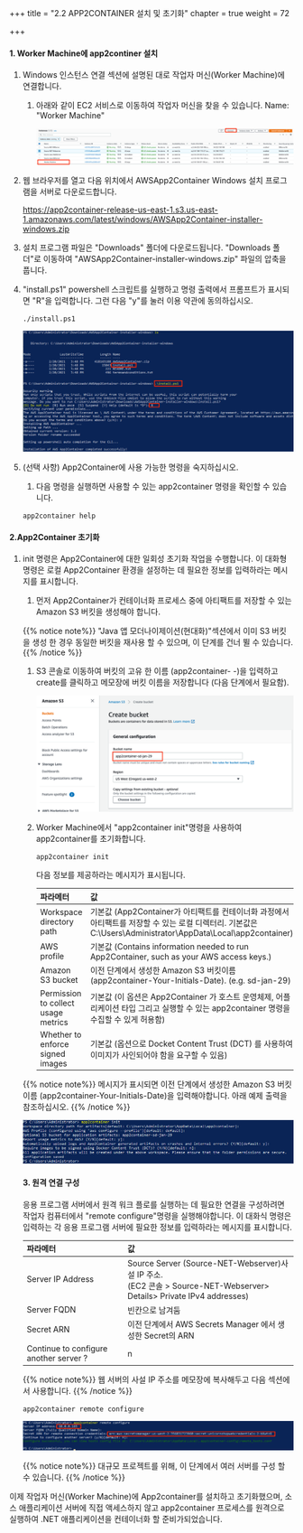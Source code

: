 +++
title = "2.2 APP2CONTAINER 설치 및 초기화"
chapter = true
weight = 72

+++
#### 1. Worker Machine에 app2continer 설치

1. Windows 인스턴스 연결 섹션에 설명된 대로 작업자 머신(Worker Machine)에 연결합니다.

   1. 아래와 같이 EC2 서비스로 이동하여 작업자 머신을 찾을 수 있습니다. Name: "Worker Machine"

      ![net-source-target](images/net-worker-machine.ko.png)

2. 웹 브라우저를 열고 다음 위치에서 AWSApp2Container Windows 설치 프로그램을 서버로 다운로드합니다.

   https://app2container-release-us-east-1.s3.us-east-1.amazonaws.com/latest/windows/AWSApp2Container-installer-windows.zip

3. 설치 프로그램 파일은 "Downloads" 폴더에 다운로드됩니다. "Downloads 폴더"로 이동하여 "AWSApp2Container-installer-windows.zip" 파일의 압축을 풉니다.

3. "install.ps1" powershell 스크립트를 실행하고 명령 출력에서 프롬프트가 표시되면 "R"을 입력합니다. 그런 다음 "y"를 눌러 이용 약관에 동의하십시오.

   ```
   ./install.ps1
   ```

   ![net-source-target](images/net-install-a2c.ko.png)

   

5. (선택 사항) App2Container에 사용 가능한 명령을 숙지하십시오.

   1. 다음 명령을 실행하면 사용할 수 있는 app2container 명령을 확인할 수 있습니다. 

   ```
   app2container help
   ```

#### 2.App2Container 초기화

1. init 명령은 App2Container에 대한 일회성 초기화 작업을 수행합니다. 이 대화형 명령은 로컬 App2Container 환경을 설정하는 데 필요한 정보를 입력하라는 메시지를 표시합니다.

   1. 먼저 App2Container가 컨테이너화 프로세스 중에 아티팩트를 저장할 수 있는 Amazon S3 버킷을 생성해야 합니다.

   {{% notice note%}}
   "Java 앱 모더나이제이션(현대화)"섹션에서 이미 S3 버킷을 생성 한 경우 동일한 버킷을 재사용 할 수 있으며, 이 단계를 건너 뛸 수 있습니다.
   {{% /notice %}}

      1. S3 콘솔로 이동하여 버킷의 고유 한 이름 (app2container- <Your-Initials>-<Date>)을 입력하고 create를 클릭하고 메모장에 버킷 이름을 저장합니다 (다음 단계에서 필요함).

         ![net-source-target](images/s3-create-bucket.ko.png)

      2. Worker Machine에서 "app2container init"명령을 사용하여 app2container를 초기화합니다.
      
         ```
         app2container init
         ```
      
         다음 정보를 제공하라는 메시지가 표시됩니다.
      
         | 파라메터                            | 값                                                           |
         | :---------------------------------- | :----------------------------------------------------------- |
         | Workspace directory path            | 기본값 (App2Container가 아티팩트를 컨테이너화 과정에서 아티팩트를 저장할 수 있는 로컬 디렉터리. 기본값은 C:\Users\Administrator\AppData\Local\app2container) |
         | AWS profile                         | 기본값 (Contains information needed to run App2Container, such as your AWS access keys.) |
         | Amazon S3 bucket                    | 이전 단계에서 생성한 Amazon S3 버킷이름 (app2container-Your-Initials-Date). (e.g. sd-jan-29) |
         | Permission to collect usage metrics | 기본값 (이 옵션은 App2Container 가 호스트 운영체제, 어플리케이션 타입 그리고 실행할 수 있는 app2container 명령을 수집할 수 있게 허용함) |
         | Whether to enforce signed images    | 기본값 (옵션으로 Docket Content Trust (DCT) 를 사용하여 이미지가 사인되어야 함을 요구할 수 있음) |

   {{% notice note%}}
   메시지가 표시되면 이전 단계에서 생성한 Amazon S3 버킷 이름 (app2container-Your-Initials-Date)을 입력해야합니다. 아래 예제 출력을 참조하십시오.
   {{% /notice %}}

   ![net-source-target](images/net-a2c-init.ko.png)

   #### 3. 원격 연결 구성

   응용 프로그램 서버에서 원격 워크 플로를 실행하는 데 필요한 연결을 구성하려면 작업자 컴퓨터에서 "remote configure"명령을 실행해야합니다. 이 대화식 명령은 입력하는 각 응용 프로그램 서버에 필요한 정보를 입력하라는 메시지를 표시합니다.

   | 파라메터                               | 값                                                           |
   | :------------------------------------- | :----------------------------------------------------------- |
   | Server IP Address                      | Source Server (Source-NET-Webserver)사설 IP 주소. <br />(EC2 콘솔 > Source-NET-Webserver> Details> Private IPv4 addresses) |
   | Server FQDN                            | 빈칸으로 남겨둠                                              |
   | Secret ARN                             | 이전 단계에서 AWS Secrets Manager 에서 생성한 Secret의 ARN   |
   | Continue to configure another server ? | n                                                            |

   {{% notice note%}}
   웹 서버의 사설 IP 주소를 메모장에 복사해두고 다음 섹션에서 사용합니다.
   {{% /notice %}}

   ```
   app2container remote configure
   ```

   ![net-source-target](images/net-remote-configure.ko.png)

   {{% notice note%}}
   대규모 프로젝트를 위해, 이 단계에서 여러 서버를 구성 할 수 있습니다.
   {{% /notice %}}

  이제 작업자 머신(Worker Machine)에 App2container를 설치하고 초기화했으며, 소스 애플리케이션 서버에 직접 액세스하지 않고 app2container 프로세스를 원격으로 실행하여 .NET 애플리케이션을 컨테이너화 할 준비가되었습니다.

   

​	



